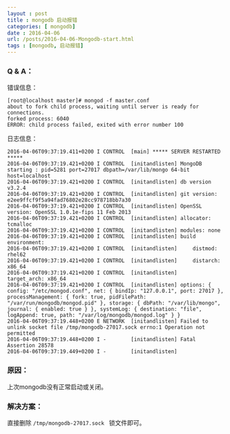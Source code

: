 ```yaml
---
layout : post
title : mongodb 启动报错
categories: [ mongodb] 
date : 2016-04-06 
url: /posts/2016-04-06-Mongodb-start.html 
tags : [mongodb, 启动报错]
---
```



### Q & A：

错误信息：

    [root@localhost master]# mongod -f master.conf
    about to fork child process, waiting until server is ready for connections.
    forked process: 6040
    ERROR: child process failed, exited with error number 100
<!-- more -->
日志信息：

    2016-04-06T09:37:19.411+0200 I CONTROL  [main] ***** SERVER RESTARTED *****
    2016-04-06T09:37:19.421+0200 I CONTROL  [initandlisten] MongoDB starting : pid=5281 port=27017 dbpath=/var/lib/mongo 64-bit host=localhost
    2016-04-06T09:37:19.421+0200 I CONTROL  [initandlisten] db version v3.2.4
    2016-04-06T09:37:19.421+0200 I CONTROL  [initandlisten] git version: e2ee9ffcf9f5a94fad76802e28cc978718bb7a30
    2016-04-06T09:37:19.421+0200 I CONTROL  [initandlisten] OpenSSL version: OpenSSL 1.0.1e-fips 11 Feb 2013
    2016-04-06T09:37:19.421+0200 I CONTROL  [initandlisten] allocator: tcmalloc
    2016-04-06T09:37:19.421+0200 I CONTROL  [initandlisten] modules: none
    2016-04-06T09:37:19.421+0200 I CONTROL  [initandlisten] build environment:
    2016-04-06T09:37:19.421+0200 I CONTROL  [initandlisten]     distmod: rhel62
    2016-04-06T09:37:19.421+0200 I CONTROL  [initandlisten]     distarch: x86_64
    2016-04-06T09:37:19.421+0200 I CONTROL  [initandlisten]     target_arch: x86_64
    2016-04-06T09:37:19.421+0200 I CONTROL  [initandlisten] options: { config: "/etc/mongod.conf", net: { bindIp: "127.0.0.1", port: 27017 }, processManagement: { fork: true, pidFilePath: "/var/run/mongodb/mongod.pid" }, storage: { dbPath: "/var/lib/mongo", journal: { enabled: true } }, systemLog: { destination: "file", logAppend: true, path: "/var/log/mongodb/mongod.log" } }
    2016-04-06T09:37:19.448+0200 E NETWORK  [initandlisten] Failed to unlink socket file /tmp/mongodb-27017.sock errno:1 Operation not permitted
    2016-04-06T09:37:19.448+0200 I -        [initandlisten] Fatal Assertion 28578
    2016-04-06T09:37:19.449+0200 I -        [initandlisten]

### 原因：

上次mongodb没有正常启动或关闭。


### 解决方案：

直接删除 ``/tmp/mongodb-27017.sock `` 锁文件即可。
